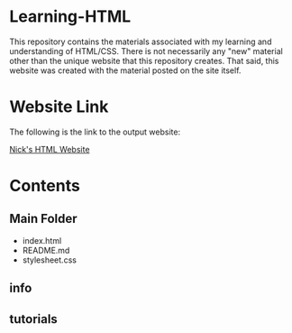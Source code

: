 # Learning-HTML
This repository contains the materials associated with my learning and understanding of HTML/CSS.  There is not necessarily any "new" material other than the unique website that this repository creates.  That said, this website was created with the material posted on the site itself.

# Website Link
The following is the link to the output website:

<a href="https://nicholas-taliceo.github.io/Learning-HTML/" target="_blank">Nick's HTML Website</a>

# Contents

## Main Folder
- index.html
- README.md
- stylesheet.css

## info

## tutorials
